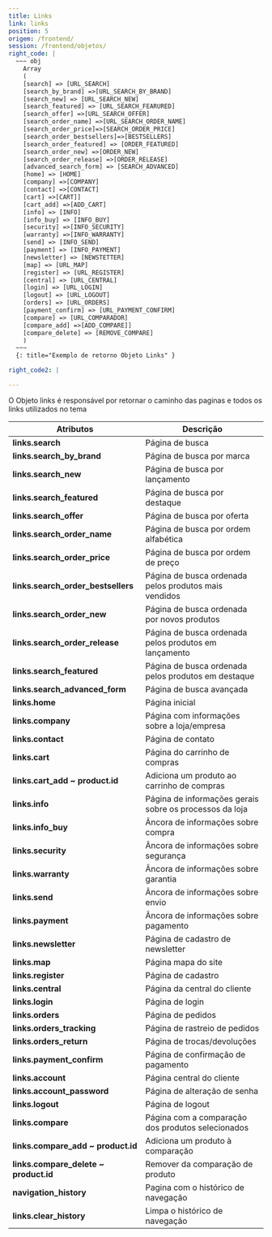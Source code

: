 ```yaml
---
title: Links
link: links
position: 5
origem: /frontend/ 
session: /frontend/objetos/
right_code: |
  ~~~ obj
    Array
    (
    [search] => [URL_SEARCH]
    [search_by_brand] =>[URL_SEARCH_BY_BRAND]
    [search_new] => [URL_SEARCH_NEW]
    [search_featured] => [URL_SEARCH_FEARURED]
    [search_offer] =>[URL_SEARCH_OFFER]
    [search_order_name] =>[URL_SEARCH_ORDER_NAME]
    [search_order_price]=>[SEARCH_ORDER_PRICE]
    [search_order_bestsellers]=>[BESTSELLERS]
    [search_order_featured] => [ORDER_FEATURED]
    [search_order_new] =>[ORDER_NEW]
    [search_order_release] =>[ORDER_RELEASE]
    [advanced_search_form] => [SEARCH_ADVANCED]
    [home] => [HOME]
    [company] =>[COMPANY]
    [contact] =>[CONTACT]
    [cart] =>[CART]]
    [cart_add] =>[ADD_CART]
    [info] => [INFO]
    [info_buy] => [INFO_BUY]
    [security] =>[INFO_SECURITY]
    [warranty] =>[INFO_WARRANTY]
    [send] => [INFO_SEND]
    [payment] => [INFO_PAYMENT]
    [newsletter] => [NEWSTETTER]
    [map] => [URL_MAP]
    [register] => [URL_REGISTER]
    [central] => [URL_CENTRAL]
    [login] => [URL_LOGIN]
    [logout] => [URL_LOGOUT]
    [orders] => [URL_ORDERS]
    [payment_confirm] => [URL_PAYMENT_CONFIRM]
    [compare] => [URL_COMPARADOR]
    [compare_add] =>[ADD_COMPARE]]
    [compare_delete] => [REMOVE_COMPARE]
    )
  ~~~
  {: title="Exemplo de retorno Objeto Links" }

right_code2: |

---
```


O Objeto links é responsável por retornar o caminho das paginas e todos os links utilizados no tema



Atributos | Descrição
------------------- | ------
**links.search**	| Página de busca
**links.search_by_brand**	|Página de busca por marca
**links.search_new**	| Página de busca por lançamento
**links.search_featured**|	Página de busca por destaque
**links.search_offer**|	Página de busca por oferta
**links.search_order_name**|	Página de busca por ordem alfabética
**links.search_order_price**|	Página de busca por ordem de preço
**links.search_order_bestsellers**|	Página de busca ordenada pelos produtos mais vendidos
**links.search_order_new**|	Página de busca ordenada por novos produtos
**links.search_order_release**|	Página de busca ordenada pelos produtos em lançamento
**links.search_featured**	| Página de busca ordenada pelos produtos em destaque
**links.search_advanced_form**|	Página de busca avançada
**links.home**|	Página inicial
**links.company**| Página com informações sobre a loja/empresa
**links.contact**	| Página de contato
**links.cart**|	Página do carrinho de compras
**links.cart_add ~ product.id**|	Adiciona um produto ao carrinho de compras
**links.info**|	Página de informações gerais sobre os processos da loja
**links.info_buy**|	Âncora de informações sobre compra
**links.security**| Âncora de informações sobre segurança
**links.warranty**|	Âncora de informações sobre garantia
**links.send**| Âncora de informações sobre envio
**links.payment**|	Âncora de informações sobre pagamento
**links.newsletter**|	Página de cadastro de newsletter
**links.map**	| Página mapa do site
**links.register**|	Página de cadastro
**links.central**	| Página da central do cliente
**links.login**	| Página de login
**links.orders**	| Página de pedidos
**links.orders_tracking**	| Página de rastreio de pedidos
**links.orders_return**	| Página de trocas/devoluções
**links.payment_confirm**	| Página de confirmação de pagamento
**links.account**	| Página central do cliente
**links.account_password**|	Página de alteração de senha
**links.logout**|	Página de logout
**links.compare**	| Página com a comparação dos produtos selecionados
**links.compare_add ~ product.id**|	Adiciona um produto à comparação
**links.compare_delete ~ product.id**|	Remover da comparação de produto
**navigation_history**|	Pagina com o histórico de navegação
**links.clear_history**|	Limpa o histórico de navegação


